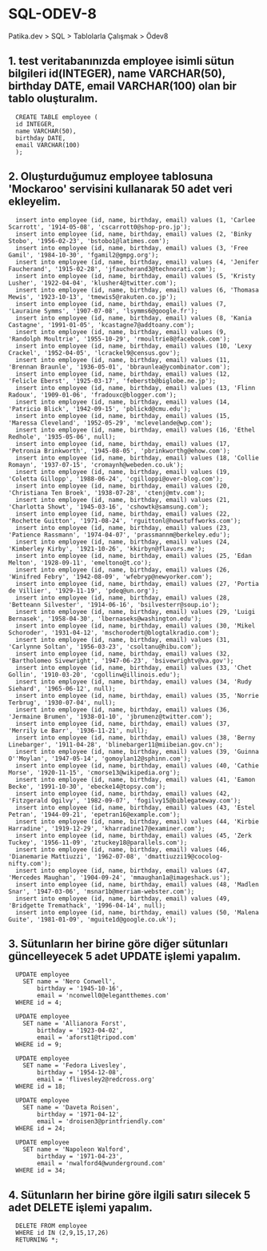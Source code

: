 # SQL-ODEV-8
Patika.dev > SQL > Tablolarla Çalışmak > Ödev8

## 1. test veritabanınızda employee isimli sütun bilgileri id(INTEGER), name VARCHAR(50), birthday DATE, email VARCHAR(100) olan bir tablo oluşturalım.

      CREATE TABLE employee (
      id INTEGER,
      name VARCHAR(50),
      birthday DATE,
      email VARCHAR(100)
      );

## 2. Oluşturduğumuz employee tablosuna 'Mockaroo' servisini kullanarak 50 adet veri ekleyelim.

      insert into employee (id, name, birthday, email) values (1, 'Carlee Scarrott', '1914-05-08', 'cscarrott0@shop-pro.jp');
      insert into employee (id, name, birthday, email) values (2, 'Binky Stobo', '1956-02-23', 'bstobo1@latimes.com');
      insert into employee (id, name, birthday, email) values (3, 'Free Gamil', '1984-10-30', 'fgamil2@gmpg.org');
      insert into employee (id, name, birthday, email) values (4, 'Jenifer Faucherand', '1915-02-28', 'jfaucherand3@technorati.com');
      insert into employee (id, name, birthday, email) values (5, 'Kristy Lusher', '1922-04-04', 'klusher4@twitter.com');
      insert into employee (id, name, birthday, email) values (6, 'Thomasa Mewis', '1923-10-13', 'tmewis5@rakuten.co.jp');
      insert into employee (id, name, birthday, email) values (7, 'Lauraine Symms', '1907-07-08', 'lsymms6@google.fr');
      insert into employee (id, name, birthday, email) values (8, 'Kania Castagne', '1991-01-05', 'kcastagne7@addtoany.com');
      insert into employee (id, name, birthday, email) values (9, 'Randolph Moultrie', '1955-10-29', 'rmoultrie8@facebook.com');
      insert into employee (id, name, birthday, email) values (10, 'Lexy Crackel', '1952-04-05', 'lcrackel9@census.gov');
      insert into employee (id, name, birthday, email) values (11, 'Brennan Braunle', '1936-05-01', 'bbraunlea@ycombinator.com');
      insert into employee (id, name, birthday, email) values (12, 'Felicle Eberst', '1925-03-17', 'feberstb@biglobe.ne.jp');
      insert into employee (id, name, birthday, email) values (13, 'Flinn Radoux', '1909-01-06', 'fradouxc@blogger.com');
      insert into employee (id, name, birthday, email) values (14, 'Patricio Blick', '1942-09-15', 'pblickd@cmu.edu');
      insert into employee (id, name, birthday, email) values (15, 'Maressa Cleveland', '1952-05-29', 'mclevelande@wp.com');
      insert into employee (id, name, birthday, email) values (16, 'Ethel Redhole', '1935-05-06', null);
      insert into employee (id, name, birthday, email) values (17, 'Petronia Brinkworth', '1945-08-05', 'pbrinkworthg@ehow.com');
      insert into employee (id, name, birthday, email) values (18, 'Collie Romayn', '1937-07-15', 'cromaynh@webeden.co.uk');
      insert into employee (id, name, birthday, email) values (19, 'Coletta Gillopp', '1988-06-24', 'cgilloppi@over-blog.com');
      insert into employee (id, name, birthday, email) values (20, 'Christiana Ten Broek', '1938-07-28', 'ctenj@mtv.com');
      insert into employee (id, name, birthday, email) values (21, 'Charlotta Showt', '1945-03-16', 'cshowtk@samsung.com');
      insert into employee (id, name, birthday, email) values (22, 'Rochette Guitton', '1971-08-24', 'rguittonl@howstuffworks.com');
      insert into employee (id, name, birthday, email) values (23, 'Patience Rassmann', '1974-04-07', 'prassmannm@berkeley.edu');
      insert into employee (id, name, birthday, email) values (24, 'Kimberley Kirby', '1921-10-26', 'kkirbyn@flavors.me');
      insert into employee (id, name, birthday, email) values (25, 'Edan Melton', '1928-09-11', 'emeltono@t.co');
      insert into employee (id, name, birthday, email) values (26, 'Winifred Febry', '1942-08-09', 'wfebryp@newyorker.com');
      insert into employee (id, name, birthday, email) values (27, 'Portia de Villier', '1929-11-19', 'pdeq@un.org');
      insert into employee (id, name, birthday, email) values (28, 'Betteann Silvester', '1914-06-16', 'bsilvesterr@soup.io');
      insert into employee (id, name, birthday, email) values (29, 'Luigi Bernasek', '1958-04-30', 'lbernaseks@washington.edu');
      insert into employee (id, name, birthday, email) values (30, 'Mikel Schoroder', '1931-04-12', 'mschorodert@blogtalkradio.com');
      insert into employee (id, name, birthday, email) values (31, 'Carlynne Soltan', '1956-03-23', 'csoltanu@hibu.com');
      insert into employee (id, name, birthday, email) values (32, 'Bartholomeo Sivewright', '1947-06-23', 'bsivewrightv@va.gov');
      insert into employee (id, name, birthday, email) values (33, 'Chet Gollin', '1910-03-20', 'cgollinw@illinois.edu');
      insert into employee (id, name, birthday, email) values (34, 'Rudy Siehard', '1965-06-12', null);
      insert into employee (id, name, birthday, email) values (35, 'Norrie Terbrug', '1930-07-04', null);
      insert into employee (id, name, birthday, email) values (36, 'Jermaine Brumen', '1938-01-10', 'jbrumenz@twitter.com');
      insert into employee (id, name, birthday, email) values (37, 'Merrily Le Barr', '1936-11-21', null);
      insert into employee (id, name, birthday, email) values (38, 'Berny Linebarger', '1911-04-28', 'blinebarger11@miibeian.gov.cn');
      insert into employee (id, name, birthday, email) values (39, 'Guinna O''Moylan', '1947-05-14', 'gomoylan12@sphinn.com');
      insert into employee (id, name, birthday, email) values (40, 'Cathie Morse', '1920-11-15', 'cmorse13@wikipedia.org');
      insert into employee (id, name, birthday, email) values (41, 'Eamon Becke', '1991-10-30', 'ebecke14@topsy.com');
      insert into employee (id, name, birthday, email) values (42, 'Fitzgerald Ogilvy', '1982-09-07', 'fogilvy15@biblegateway.com');
      insert into employee (id, name, birthday, email) values (43, 'Estel Petran', '1944-09-21', 'epetran16@example.com');
      insert into employee (id, name, birthday, email) values (44, 'Kirbie Harradine', '1919-12-29', 'kharradine17@examiner.com');
      insert into employee (id, name, birthday, email) values (45, 'Zerk Tuckey', '1956-11-09', 'ztuckey18@parallels.com');
      insert into employee (id, name, birthday, email) values (46, 'Dianemarie Mattiuzzi', '1962-07-08', 'dmattiuzzi19@cocolog-nifty.com');
      insert into employee (id, name, birthday, email) values (47, 'Mercedes Maughan', '1904-09-24', 'mmaughan1a@imageshack.us');
      insert into employee (id, name, birthday, email) values (48, 'Madlen Snar', '1947-03-06', 'msnar1b@merriam-webster.com');
      insert into employee (id, name, birthday, email) values (49, 'Bridgette Tremathack', '1996-04-14', null);
      insert into employee (id, name, birthday, email) values (50, 'Malena Guite', '1981-01-09', 'mguite1d@google.co.uk');

## 3. Sütunların her birine göre diğer sütunları güncelleyecek 5 adet UPDATE işlemi yapalım.

      UPDATE employee
        SET name = 'Nero Conwell',
            birthday = '1945-10-16',
            email = 'nconwell0@elegantthemes.com'
      WHERE id = 4;

      UPDATE employee
        SET name = 'Allianora Forst',
            birthday = '1923-04-02',
            email = 'aforst1@tripod.com'
      WHERE id = 9;

      UPDATE employee
        SET name = 'Fedora Livesley',
            birthday = '1954-12-08',
            email = 'flivesley2@redcross.org'
      WHERE id = 18;

      UPDATE employee
        SET name = 'Daveta Roisen',
            birthday = '1971-04-12',
            email = 'droisen3@printfriendly.com'
      WHERE id = 24;

      UPDATE employee
        SET name = 'Napoleon Walford',
            birthday = '1971-04-23',
            email = 'nwalford4@wunderground.com'
      WHERE id = 34;

## 4. Sütunların her birine göre ilgili satırı silecek 5 adet DELETE işlemi yapalım.

      DELETE FROM employee
      WHERE id IN (2,9,15,17,26)
      RETURNING *;

